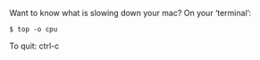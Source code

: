 Want to know what is slowing down your mac?
On your ‘terminal’:
```
$ top -o cpu
```
To quit:  ctrl-c
